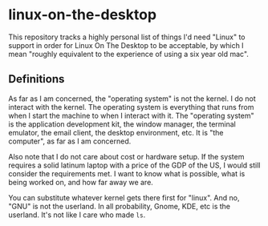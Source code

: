# linux-on-the-desktop

This repository tracks a highly personal list of things I'd need "Linux" to support in order for Linux On The Desktop to be acceptable, by which I mean "roughly equivalent to the experience of using a six year old mac".

## Definitions

As far as I am concerned, the "operating system" is not the kernel. I do not interact with the kernel. The operating system is everything that runs from when I start the machine to when I interact with it. The "operating system" is the application development kit, the window manager, the terminal emulator, the email client, the desktop environment, etc. It is "the computer", as far as I am concerned.

Also note that I do not care about cost or hardware setup. If the system requires a solid latinum laptop with a price of the GDP of the US, I would still consider the requirements met. I want to know what is possible, what is being worked on, and how far away we are.

You can substitute whatever kernel gets there first for "linux". And no, "GNU" is not the userland. In all probability, Gnome, KDE, etc is the userland. It's not like I care who made `ls`.
